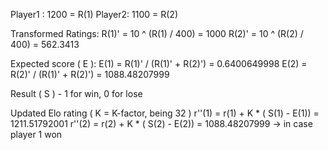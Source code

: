 Player1 : 1200 = R(1)
Player2: 1100 = R(2)

Transformed Ratings:
R(1)' = 10 ^ (R(1) / 400) = 1000
R(2)' = 10 ^ (R(2) / 400) = 562.3413

Expected score ( E ):
E(1) = R(1)' / (R(1)' + R(2)') = 0.6400649998
E(2) = R(2)' / (R(1)' + R(2)') = 1088.48207999

Result ( S ) - 1 for win, 0 for lose

Updated Elo rating ( K = K-factor, being 32 )
r''(1) = r(1) + K * ( S(1) - E(1)) = 1211.51792001
r''(2) = r(2) + K * ( S(2) - E(2)) = 1088.48207999
-> in case player 1 won